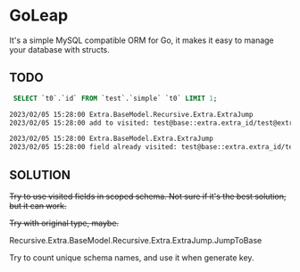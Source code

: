 # GoLeap
It's a simple MySQL compatible ORM for Go, it makes it easy to manage your database with structs.

## TODO

```SQL
 SELECT `t0`.`id` FROM `test`.`simple` `t0` LIMIT 1;
```

```bash
2023/02/05 15:28:00 Extra.BaseModel.Recursive.Extra.ExtraJump
2023/02/05 15:28:00 add to visited: test@base::extra.extra_id/test@extra::extrajump.extra_jump_id

2023/02/05 15:28:00 Extra.BaseModel.Extra.ExtraJump
2023/02/05 15:28:00 field already visited: test@base::extra.extra_id/test@extra::extrajump.extra_jump_id
```

## SOLUTION

~~Try to use visited fields in scoped schema. Not sure if it's the best solution, but it can work.~~

~~Try with original type, maybe.~~

Recursive.Extra.BaseModel.Recursive.Extra.ExtraJump.JumpToBase

Try to count unique schema names, and use it when generate key.

